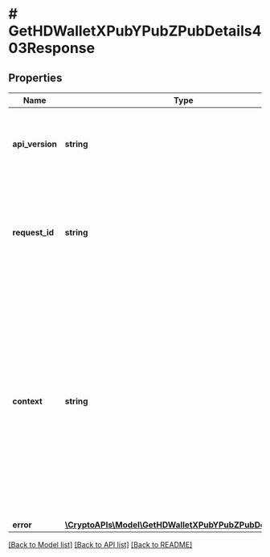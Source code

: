 # # GetHDWalletXPubYPubZPubDetails403Response

## Properties

Name | Type | Description | Notes
------------ | ------------- | ------------- | -------------
**api_version** | **string** | Specifies the version of the API that incorporates this endpoint. |
**request_id** | **string** | Defines the ID of the request. The &#x60;requestId&#x60; is generated by Crypto APIs and it&#39;s unique for every request. |
**context** | **string** | In batch situations the user can use the context to correlate responses with requests. This property is present regardless of whether the response was successful or returned as an error. &#x60;context&#x60; is specified by the user. | [optional]
**error** | [**\CryptoAPIs\Model\GetHDWalletXPubYPubZPubDetailsE403**](GetHDWalletXPubYPubZPubDetailsE403.md) |  |

[[Back to Model list]](../../README.md#models) [[Back to API list]](../../README.md#endpoints) [[Back to README]](../../README.md)
